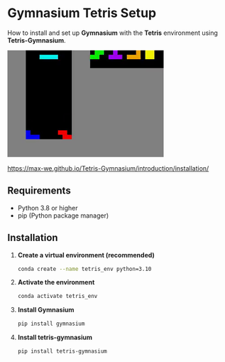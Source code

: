 # Gymnasium Tetris Setup

How to install and set up **Gymnasium** with the **Tetris** environment using **Tetris-Gymnasium**.

![Demo](assets/UER_Tetris_Agent.gif)

https://max-we.github.io/Tetris-Gymnasium/introduction/installation/

## Requirements
- Python 3.8 or higher
- pip (Python package manager)

## Installation

1. **Create a virtual environment (recommended)**

   ```bash
   conda create --name tetris_env python=3.10

2. **Activate the environment**

    ```bash
    conda activate tetris_env

3. **Install Gymnasium**

    ```bash
    pip install gymnasium

4. **Install tetris-gymnasium**

    ```bash
    pip install tetris-gymnasium
    

